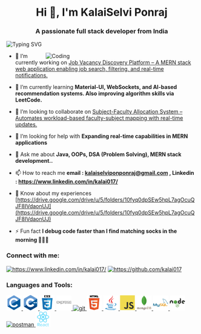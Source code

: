 <h1 align="center">Hi 👋, I'm KalaiSelvi Ponraj</h1>
<h3 align="center">A passionate full stack developer from India</h3>

  <img src="https://readme-typing-svg.herokuapp.com?font=Fira+Code&size=28&pause=1000&color=00BFFF&center=true&vCenter=true&width=800&lines=Hi+%F0%9F%91%8B%2C+I'm+Kalai selvi+P.;Fullstack+Web+Developer+from+India;Always+learning+something+new!;MERN+Stack+%7C+Problem+Solver+%7C+Tech+Enthusiast" alt="Typing SVG" />
</p>
<img align="right" alt="Coding" width="400" src="https://www.freepik.com/free-vector/cute-girl-hacker-operating-laptop-cartoon-vector-icon-illustration-people-technology-isolated-flat_65309450.htm#from_element=cross_selling__vector" />

- 🔭 I’m currently working on [Job Vacancy Discovery Platform – A MERN stack web application enabling job search, filtering, and real-time notifications.](https://github.com/kalai017/A-Job-Vacancy-Discovery-Platform)

- 🌱 I’m currently learning **Material-UI, WebSockets, and AI-based recommendation systems. Also improving algorithm skills via LeetCode.**

- 👯 I’m looking to collaborate on [Subject-Faculty Allocation System – Automates workload-based faculty-subject mapping with real-time updates.](https://github.com/kalai017/Intelligent-subject-faculty-allocation-and-management-system)

- 🤝 I’m looking for help with **Expanding real-time capabilities in MERN applications**

- 💬 Ask me about **Java, OOPs, DSA (Problem Solving), MERN stack development..**

- 📫 How to reach me **email : kalaiselviponponraj@gmail.com , Linkedin : https://www.linkedin.com/in/kalai017/**

- 📄 Know about my experiences [https://drive.google.com/drive/u/5/folders/10fyq0dpSEw5hpL7agOcuQJF8IVdaonUJ](https://drive.google.com/drive/u/5/folders/10fyq0dpSEw5hpL7agOcuQJF8IVdaonUJ)

- ⚡ Fun fact **I debug code faster than I find matching socks in the morning 🧦👨‍💻**

<h3 align="left">Connect with me:</h3>
<p align="left">
<a href="https://linkedin.com/in/https://www.linkedin.com/in/kalai017/" target="blank"><img align="center" src="https://raw.githubusercontent.com/rahuldkjain/github-profile-readme-generator/master/src/images/icons/Social/linked-in-alt.svg" alt="https://www.linkedin.com/in/kalai017/" height="30" width="40" /></a>
<a href="https://www.leetcode.com/https://github.com/kalai017" target="blank"><img align="center" src="https://raw.githubusercontent.com/rahuldkjain/github-profile-readme-generator/master/src/images/icons/Social/leet-code.svg" alt="https://github.com/kalai017" height="30" width="40" /></a>
</p>

<h3 align="left">Languages and Tools:</h3>
<p align="left"> <a href="https://www.cprogramming.com/" target="_blank" rel="noreferrer"> <img src="https://raw.githubusercontent.com/devicons/devicon/master/icons/c/c-original.svg" alt="c" width="40" height="40"/> </a> <a href="https://www.w3schools.com/cpp/" target="_blank" rel="noreferrer"> <img src="https://raw.githubusercontent.com/devicons/devicon/master/icons/cplusplus/cplusplus-original.svg" alt="cplusplus" width="40" height="40"/> </a> <a href="https://www.w3schools.com/css/" target="_blank" rel="noreferrer"> <img src="https://raw.githubusercontent.com/devicons/devicon/master/icons/css3/css3-original-wordmark.svg" alt="css3" width="40" height="40"/> </a> <a href="https://expressjs.com" target="_blank" rel="noreferrer"> <img src="https://raw.githubusercontent.com/devicons/devicon/master/icons/express/express-original-wordmark.svg" alt="express" width="40" height="40"/> </a> <a href="https://git-scm.com/" target="_blank" rel="noreferrer"> <img src="https://www.vectorlogo.zone/logos/git-scm/git-scm-icon.svg" alt="git" width="40" height="40"/> </a> <a href="https://www.w3.org/html/" target="_blank" rel="noreferrer"> <img src="https://raw.githubusercontent.com/devicons/devicon/master/icons/html5/html5-original-wordmark.svg" alt="html5" width="40" height="40"/> </a> <a href="https://www.java.com" target="_blank" rel="noreferrer"> <img src="https://raw.githubusercontent.com/devicons/devicon/master/icons/java/java-original.svg" alt="java" width="40" height="40"/> </a> <a href="https://developer.mozilla.org/en-US/docs/Web/JavaScript" target="_blank" rel="noreferrer"> <img src="https://raw.githubusercontent.com/devicons/devicon/master/icons/javascript/javascript-original.svg" alt="javascript" width="40" height="40"/> </a> <a href="https://www.mongodb.com/" target="_blank" rel="noreferrer"> <img src="https://raw.githubusercontent.com/devicons/devicon/master/icons/mongodb/mongodb-original-wordmark.svg" alt="mongodb" width="40" height="40"/> </a> <a href="https://www.mysql.com/" target="_blank" rel="noreferrer"> <img src="https://raw.githubusercontent.com/devicons/devicon/master/icons/mysql/mysql-original-wordmark.svg" alt="mysql" width="40" height="40"/> </a> <a href="https://nodejs.org" target="_blank" rel="noreferrer"> <img src="https://raw.githubusercontent.com/devicons/devicon/master/icons/nodejs/nodejs-original-wordmark.svg" alt="nodejs" width="40" height="40"/> </a> <a href="https://postman.com" target="_blank" rel="noreferrer"> <img src="https://www.vectorlogo.zone/logos/getpostman/getpostman-icon.svg" alt="postman" width="40" height="40"/> </a> <a href="https://reactjs.org/" target="_blank" rel="noreferrer"> <img src="https://raw.githubusercontent.com/devicons/devicon/master/icons/react/react-original-wordmark.svg" alt="react" width="40" height="40"/> </a> </p>

